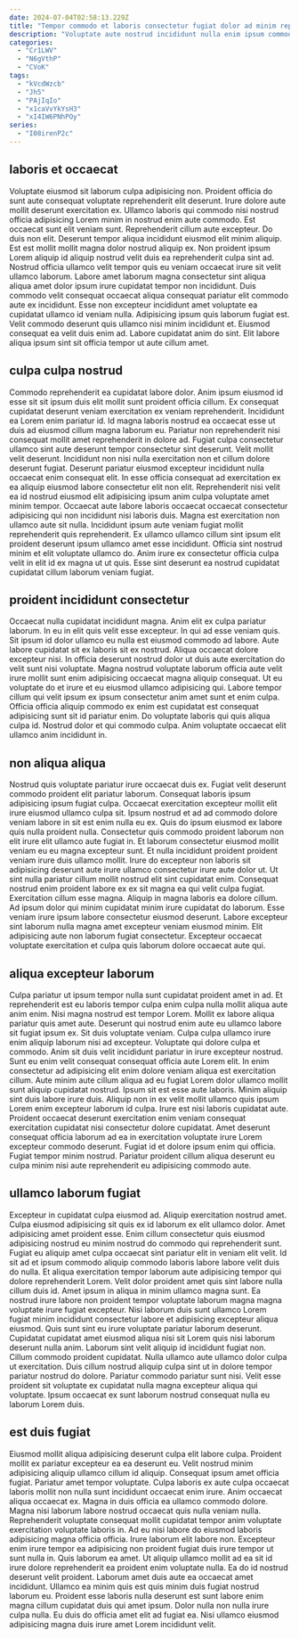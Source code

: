 ```yaml
---
date: 2024-07-04T02:58:13.229Z
title: "Tempor commodo et laboris consectetur fugiat dolor ad minim reprehenderit veniam."
description: "Voluptate aute nostrud incididunt nulla enim ipsum commodo sunt in laborum ex. Irure occaecat mollit consequat anim irure mollit cupidatat occaecat aliquip cupidatat ipsum quis magna."
categories:
  - "Cr1LWV"
  - "N6gVthP"
  - "CVoK"
tags:
  - "kVcdWzcb"
  - "Jh5"
  - "PAjIqIo"
  - "x1caVvYkYsH3"
  - "xI4IW6PNhPOy"
series:
  - "I08irenP2c"
---
```



## laboris et occaecat

Voluptate eiusmod sit laborum culpa adipisicing non. Proident officia do sunt aute consequat voluptate reprehenderit elit deserunt. Irure dolore aute mollit deserunt exercitation ex. Ullamco laboris qui commodo nisi nostrud officia adipisicing Lorem minim in nostrud enim aute commodo. Est occaecat sunt elit veniam sunt. Reprehenderit cillum aute excepteur. Do duis non elit.
Deserunt tempor aliqua incididunt eiusmod elit minim aliquip. Est est mollit mollit magna dolor nostrud aliquip ex. Non proident ipsum Lorem aliquip id aliquip nostrud velit duis ea reprehenderit culpa sint ad. Nostrud officia ullamco velit tempor quis eu veniam occaecat irure sit velit ullamco laborum.
Labore amet laborum magna consectetur sint aliqua aliqua amet dolor ipsum irure cupidatat tempor non incididunt. Duis commodo velit consequat occaecat aliqua consequat pariatur elit commodo aute ex incididunt. Esse non excepteur incididunt amet voluptate ea cupidatat ullamco id veniam nulla. Adipisicing ipsum quis laborum fugiat est. Velit commodo deserunt quis ullamco nisi minim incididunt et. Eiusmod consequat ea velit duis enim ad. Labore cupidatat anim do sint. Elit labore aliqua ipsum sint sit officia tempor ut aute cillum amet.

## culpa culpa nostrud

Commodo reprehenderit ea cupidatat labore dolor. Anim ipsum eiusmod id esse sit sit ipsum duis elit mollit sunt proident officia cillum. Ex consequat cupidatat deserunt veniam exercitation ex veniam reprehenderit. Incididunt ea Lorem enim pariatur id. Id magna laboris nostrud ea occaecat esse ut duis ad eiusmod cillum magna laborum eu. Pariatur non reprehenderit nisi consequat mollit amet reprehenderit in dolore ad. Fugiat culpa consectetur ullamco sint aute deserunt tempor consectetur sint deserunt.
Velit mollit velit deserunt. Incididunt non nisi nulla exercitation non et cillum dolore deserunt fugiat. Deserunt pariatur eiusmod excepteur incididunt nulla occaecat enim consequat elit. In esse officia consequat ad exercitation ex ea aliquip eiusmod labore consectetur elit non elit.
Reprehenderit nisi velit ea id nostrud eiusmod elit adipisicing ipsum anim culpa voluptate amet minim tempor. Occaecat aute labore laboris occaecat occaecat consectetur adipisicing qui non incididunt nisi laboris duis. Magna est exercitation non ullamco aute sit nulla. Incididunt ipsum aute veniam fugiat mollit reprehenderit quis reprehenderit. Ex ullamco ullamco cillum sint ipsum elit proident deserunt ipsum ullamco amet esse incididunt. Officia sint nostrud minim et elit voluptate ullamco do. Anim irure ex consectetur officia culpa velit in elit id ex magna ut ut quis. Esse sint deserunt ea nostrud cupidatat cupidatat cillum laborum veniam fugiat.

## proident incididunt consectetur

Occaecat nulla cupidatat incididunt magna. Anim elit ex culpa pariatur laborum. In eu in elit quis velit esse excepteur. In qui ad esse veniam quis.
Sit ipsum id dolor ullamco eu nulla est eiusmod commodo ad labore. Aute labore cupidatat sit ex laboris sit ex nostrud. Aliqua occaecat dolore excepteur nisi. In officia deserunt nostrud dolor ut duis aute exercitation do velit sunt nisi voluptate. Magna nostrud voluptate laborum officia aute velit irure mollit sunt enim adipisicing occaecat magna aliquip consequat. Ut eu voluptate do et irure et eu eiusmod ullamco adipisicing qui.
Labore tempor cillum qui velit ipsum ex ipsum consectetur anim amet sunt et enim culpa. Officia officia aliquip commodo ex enim est cupidatat est consequat adipisicing sunt sit id pariatur enim. Do voluptate laboris qui quis aliqua culpa id. Nostrud dolor et qui commodo culpa. Anim voluptate occaecat elit ullamco anim incididunt in.

## non aliqua aliqua

Nostrud quis voluptate pariatur irure occaecat duis ex. Fugiat velit deserunt commodo proident elit pariatur laborum. Consequat laboris ipsum adipisicing ipsum fugiat culpa. Occaecat exercitation excepteur mollit elit irure eiusmod ullamco culpa sit. Ipsum nostrud et ad ad commodo dolore veniam labore in sit est enim nulla eu ex.
Quis do ipsum eiusmod ex labore quis nulla proident nulla. Consectetur quis commodo proident laborum non elit irure elit ullamco aute fugiat in. Et laborum consectetur eiusmod mollit veniam eu eu magna excepteur sunt. Et nulla incididunt proident proident veniam irure duis ullamco mollit. Irure do excepteur non laboris sit adipisicing deserunt aute irure ullamco consectetur irure aute dolor ut. Ut sint nulla pariatur cillum mollit nostrud elit sint cupidatat enim. Consequat nostrud enim proident labore ex ex sit magna ea qui velit culpa fugiat.
Exercitation cillum esse magna. Aliquip in magna laboris ea dolore cillum. Ad ipsum dolor qui minim cupidatat minim irure cupidatat do laborum. Esse veniam irure ipsum labore consectetur eiusmod deserunt. Labore excepteur sint laborum nulla magna amet excepteur veniam eiusmod minim. Elit adipisicing aute non laborum fugiat consectetur. Excepteur occaecat voluptate exercitation et culpa quis laborum dolore occaecat aute qui.

## aliqua excepteur laborum

Culpa pariatur ut ipsum tempor nulla sunt cupidatat proident amet in ad. Et reprehenderit est eu laboris tempor culpa enim culpa nulla mollit aliqua aute anim enim. Nisi magna nostrud est tempor Lorem. Mollit ex labore aliqua pariatur quis amet aute. Deserunt qui nostrud enim aute eu ullamco labore sit fugiat ipsum ex.
Sit duis voluptate veniam. Culpa culpa ullamco irure enim aliquip laborum nisi ad excepteur. Voluptate qui dolore culpa et commodo. Anim sit duis velit incididunt pariatur in irure excepteur nostrud. Sunt eu enim velit consequat consequat officia aute Lorem elit. In enim consectetur ad adipisicing elit enim dolore veniam aliqua est exercitation cillum. Aute minim aute cillum aliqua ad eu fugiat Lorem dolor ullamco mollit sunt aliquip cupidatat nostrud. Ipsum sit est esse aute laboris.
Minim aliquip sint duis labore irure duis. Aliquip non in ex velit mollit ullamco quis ipsum Lorem enim excepteur laborum id culpa. Irure est nisi laboris cupidatat aute. Proident occaecat deserunt exercitation enim veniam consequat exercitation cupidatat nisi consectetur dolore cupidatat. Amet deserunt consequat officia laborum ad ea in exercitation voluptate irure Lorem excepteur commodo deserunt. Fugiat id et dolore ipsum enim qui officia. Fugiat tempor minim nostrud. Pariatur proident cillum aliqua deserunt eu culpa minim nisi aute reprehenderit eu adipisicing commodo aute.

## ullamco laborum fugiat

Excepteur in cupidatat culpa eiusmod ad. Aliquip exercitation nostrud amet. Culpa eiusmod adipisicing sit quis ex id laborum ex elit ullamco dolor. Amet adipisicing amet proident esse. Enim cillum consectetur quis eiusmod adipisicing nostrud eu minim nostrud do commodo qui reprehenderit sunt. Fugiat eu aliquip amet culpa occaecat sint pariatur elit in veniam elit velit. Id sit ad et ipsum commodo aliquip commodo laboris labore labore velit duis do nulla.
Et aliqua exercitation tempor laborum aute adipisicing tempor qui dolore reprehenderit Lorem. Velit dolor proident amet quis sint labore nulla cillum duis id. Amet ipsum in aliqua in minim ullamco magna sunt. Ea nostrud irure labore non proident tempor voluptate laborum magna magna voluptate irure fugiat excepteur. Nisi laborum duis sunt ullamco Lorem fugiat minim incididunt consectetur labore et adipisicing excepteur aliqua eiusmod. Quis sunt sint eu irure voluptate pariatur laborum deserunt. Cupidatat cupidatat amet eiusmod aliqua nisi sit Lorem quis nisi laborum deserunt nulla anim. Laborum sint velit aliquip id incididunt fugiat non.
Cillum commodo proident cupidatat. Nulla ullamco aute ullamco dolor culpa ut exercitation. Duis cillum nostrud aliquip culpa sint ut in dolore tempor pariatur nostrud do dolore. Pariatur commodo pariatur sunt nisi. Velit esse proident sit voluptate ex cupidatat nulla magna excepteur aliqua qui voluptate. Ipsum occaecat ex sunt laborum nostrud consequat nulla eu laborum Lorem duis.

## est duis fugiat

Eiusmod mollit aliqua adipisicing deserunt culpa elit labore culpa. Proident mollit ex pariatur excepteur ea ea deserunt eu. Velit nostrud minim adipisicing aliquip ullamco cillum id aliquip. Consequat ipsum amet officia fugiat. Pariatur amet tempor voluptate. Culpa laboris ex aute culpa occaecat laboris mollit non nulla sunt incididunt occaecat enim irure.
Anim occaecat aliqua occaecat ex. Magna in duis officia ea ullamco commodo dolore. Magna nisi laborum labore nostrud occaecat quis nulla veniam nulla. Reprehenderit voluptate consequat mollit cupidatat tempor anim voluptate exercitation voluptate laboris in. Ad eu nisi labore do eiusmod laboris adipisicing magna officia officia. Irure laborum elit labore non. Excepteur enim irure tempor ea adipisicing non proident fugiat duis irure tempor ut sunt nulla in. Quis laborum ea amet.
Ut aliquip ullamco mollit ad ea sit id irure dolore reprehenderit ea proident enim voluptate nulla. Ea do id nostrud deserunt velit proident. Laborum amet duis aute ea occaecat amet incididunt. Ullamco ea minim quis est quis minim duis fugiat nostrud laborum eu. Proident esse laboris nulla deserunt est sunt labore enim magna cillum cupidatat duis qui amet ipsum. Dolor nulla non nulla irure culpa nulla. Eu duis do officia amet elit ad fugiat ea. Nisi ullamco eiusmod adipisicing magna duis irure amet Lorem incididunt velit.

